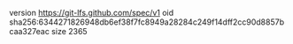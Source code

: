 version https://git-lfs.github.com/spec/v1
oid sha256:6344271826948db6ef38f7fc8949a28284c249f14dff2cc90d8857bcaa327eac
size 2365
